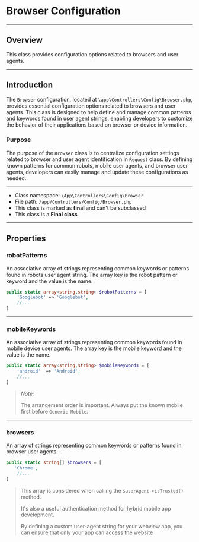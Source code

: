 # Browser Configuration

***

## Overview

This class provides configuration options related to browsers and user agents.

***

## Introduction

The `Browser` configuration, located at `\app\Controllers\Config\Browser.php`, provides essential configuration options related to browsers and user agents. This class is designed to help define and manage common patterns and keywords found in user agent strings, enabling developers to customize the behavior of their applications based on browser or device information.

### Purpose

The purpose of the `Browser` class is to centralize configuration settings related to browser and user agent identification in `Request` class. By defining known patterns for common robots, mobile user agents, and browser user agents, developers can easily manage and update these configurations as needed.

***

* Class namespace: `\App\Controllers\Config\Browser`
* File path: `/app/Controllers/Config/Browser.php`
* This class is marked as **final** and can't be subclassed
* This class is a **Final class**

***
## Properties

### robotPatterns

An associative array of strings representing common keywords or patterns found in robots user agent string.
The array key is the robot pattern or keyword and the value is the name.

```php
public static array<string,string> $robotPatterns = [
    'Googlebot' => 'Googlebot',
    //...
]
```

***

### mobileKeywords

An associative array of strings representing common keywords found in mobile device user agents.
The array key is the mobile keyword and the value is the name.

```php
public static array<string,string> $mobileKeywords = [
    'android'  => 'Android',
    //...
]
```

> *Note:* 
>
> The arrangement order is important. Always put the known mobile first before `Generic Mobile`.

***

### browsers

An array of strings representing common keywords or patterns found in browser user agents.

```php
public static string[] $browsers = [
   'Chrome',
    //...
]
```
> This array is considered when calling the `$userAgent->isTrusted()` method.
>
> It's also a useful authentication method for hybrid mobile app development. 
>
> By defining a custom user-agent string for your webview app, you can ensure that only your app can access the website